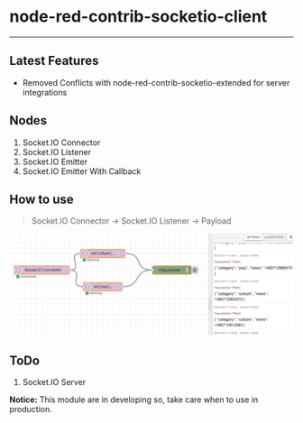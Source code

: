 # node-red-contrib-socketio-client
---
## Latest Features
 - Removed Conflicts with node-red-contrib-socketio-extended for server integrations


## Nodes

1. Socket.IO Connector
2. Socket.IO Listener
3. Socket.IO Emitter
4. Socket.IO Emitter With Callback

## How to use

> Socket.IO Connector -> Socket.IO Listener -> Payload

![How to use](https://raw.githubusercontent.com/isaacvitor/generalcontent/master/node-red-contrib-socketio-client/nodered_socketio_ex01.png "How to use")


## ToDo

1. Socket.IO Server

**Notice:** This module are in developing so, take care when to use in production.
